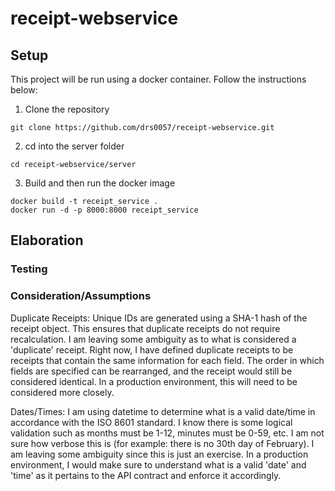 # receipt-webservice

## Setup

This project will be run using a docker container. Follow the instructions below:

1. Clone the repository

```
git clone https://github.com/drs0057/receipt-webservice.git
```

2. cd into the server folder

```
cd receipt-webservice/server
```

3. Build and then run the docker image

```
docker build -t receipt_service .
docker run -d -p 8000:8000 receipt_service
```

## Elaboration

### Testing

### Consideration/Assumptions

Duplicate Receipts: Unique IDs are generated using a SHA-1 hash of the receipt object. This ensures that duplicate receipts do not require recalculation. I am leaving some ambiguity as to what is considered a 'duplicate' receipt. Right now, I have defined duplicate receipts to be receipts that contain the same information for each field. The order in which fields are specified can be rearranged, and the receipt would still be considered identical. In a production environment, this will need to be considered more closely.

Dates/Times: I am using datetime to determine what is a valid date/time in accordance with the ISO 8601 standard. I know there is some logical validation such as months must be 1-12, minutes must be 0-59, etc. I am not sure how verbose this is (for example: there is no 30th day of February). I am leaving some ambiguity since this is just an exercise. In a production environment, I would make sure to understand what is a valid 'date' and 'time' as it pertains to the API contract and enforce it accordingly.
